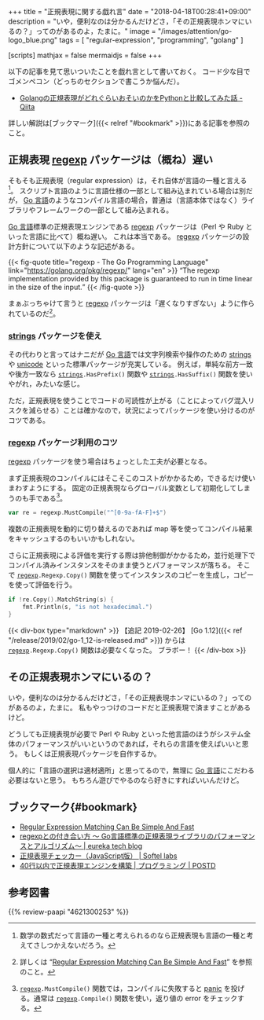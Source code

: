 +++
title = "正規表現に関する戯れ言"
date = "2018-04-18T00:28:41+09:00"
description = "いや，便利なのは分かるんだけどさ，「その正規表現ホンマにいるの？」ってのがあるのよ，たまに。"
image = "/images/attention/go-logo_blue.png"
tags = [ "regular-expression", "programming", "golang" ]

[scripts]
  mathjax = false
  mermaidjs = false
+++

以下の記事を見て思いついたことを戯れ言として書いておく。
コード少な目でゴメンペコン（どっちのセクションで書こうか悩んだ）。

- [Golangの正規表現がどれぐらいおそいのかをPythonと比較してみた話 - Qiita](https://qiita.com/tj8000rpm/items/b92d7617883639a3e714)

詳しい解説は[ブックマーク]({{< relref "#bookmark" >}})にある記事を参照のこと。

## 正規表現 [regexp] パッケージは（概ね）遅い

そもそも正規表現（regular expression）は，それ自体が言語の一種と言える[^lang1]。
スクリプト言語のように言語仕様の一部として組み込まれている場合は別だが， [Go 言語]のようなコンパイル言語の場合，普通は（言語本体ではなく）ライブラリやフレームワークの一部として組み込まれる。

[^lang1]: 数学の数式だって言語の一種と考えられるのなら正規表現も言語の一種と考えてさしつかえないだろう。

[Go 言語]標準の正規表現エンジンである [regexp] パッケージは（Perl や Ruby といった言語に比べて）概ね遅い。
これは本当である。
[regexp] パッケージの設計方針について以下のような記述がある。

{{< fig-quote title="regexp - The Go Programming Language" link="https://golang.org/pkg/regexp/" lang="en" >}}
<q>The regexp implementation provided by this package is guaranteed to run in time linear in the size of the input.</q>
{{< /fig-quote >}}

まぁぶっちゃけて言うと [regexp] パッケージは「遅くなりすぎない」ように作られているのだ[^re1]。

[^re1]: 詳しくは “[Regular Expression Matching Can Be Simple And Fast](https://swtch.com/~rsc/regexp/regexp1.html)” を参照のこと。

### [strings] パッケージを使え

その代わりと言ってはナニだが [Go 言語]では文字列検索や操作のための [strings] や [unicode] といった標準パッケージが充実している。
例えば，単純な前方一致や後方一致なら [`strings`]`.HasPrefix()` 関数や [`strings`]`.HasSuffix()` 関数を使いやがれ，みたいな感じ。

ただ，正規表現を使うことでコードの可読性が上がる（ことによってバグ混入リスクを減らせる）ことは確かなので，状況によってパッケージを使い分けるのがコツである。

### [regexp] パッケージ利用のコツ

[regexp] パッケージを使う場合はちょっとした工夫が必要となる。

まず正規表現のコンパイルにはそこそこのコストがかかるため，できるだけ使いまわすようにする。
固定の正規表現ならグローバル変数として初期化してしまうのも手である[^re2]。

[^re2]: [`regexp`]`.MustCompile()` 関数では，コンパイルに失敗すると [panic] を投げる。通常は [`regexp`]`.Compile()` 関数を使い，返り値の error をチェックする。

```go
var re = regexp.MustCompile("^[0-9a-fA-F]+$")
```

複数の正規表現を動的に切り替えるのであれば map 等を使ってコンパイル結果をキャッシュするのもいいかもしれない。

さらに正規表現による評価を実行する際は排他制御がかかるため，並行処理下でコンパイル済みインスタンスをそのまま使うとパフォーマンスが落ちる。
そこで [`regexp`]`.Regexp.Copy()` 関数を使ってインスタンスのコピーを生成し，コピーを使って評価を行う。

```go
if !re.Copy().MatchString(s) {
    fmt.Println(s, "is not hexadecimal.")
}
```

{{< div-box type="markdown" >}}
【追記 2019-02-26】 [Go 1.12]({{< ref "/release/2019/02/go-1_12-is-released.md" >}}) からは [`regexp`](https://golang.org/pkg/regexp/ "regexp - The Go Programming Language")`.Regexp.Copy()` 関数は必要なくなった。
ブラボー！
{{< /div-box >}}

## その正規表現ホンマにいるの？

いや，便利なのは分かるんだけどさ，「その正規表現ホンマにいるの？」ってのがあるのよ，たまに。
私もやっつけのコードだと正規表現で済ますことがあるけど。

どうしても正規表現が必要で Perl や Ruby といった他言語のほうがシステム全体のパフォーマンスがいいというのであれば，それらの言語を使えばいいと思う。
もしくは正規表現パッケージを自作するか。

個人的に「言語の選択は適材適所」と思ってるので，無理に [Go 言語]にこだわる必要はないと思う。
もちろん遊びでやるのなら好きにすればいいんだけど。

## ブックマーク{#bookmark}

- [Regular Expression Matching Can Be Simple And Fast](https://swtch.com/~rsc/regexp/regexp1.html)
- [regexpとの付き合い方 〜 Go言語標準の正規表現ライブラリのパフォーマンスとアルゴリズム〜 | eureka tech blog](https://developers.eure.jp/tech/golang-regexp/)
- [正規表現チェッカー（JavaScript版） | Softel labs](https://www.softel.co.jp/labs/tools/regex/)
- [40行以内で正規表現エンジンを構築 | プログラミング | POSTD](http://postd.cc/build-your-own-regex/)

[Go 言語]: https://golang.org/ "The Go Programming Language"
[panic]: http://blog.golang.org/defer-panic-and-recover "Defer, Panic, and Recover - The Go Blog"
[regexp]: https://golang.org/pkg/regexp/ "regexp - The Go Programming Language"
[`regexp`]: https://golang.org/pkg/regexp/ "regexp - The Go Programming Language"
[strings]: https://golang.org/pkg/strings/ "strings - The Go Programming Language"
[`strings`]: https://golang.org/pkg/strings/ "strings - The Go Programming Language"
[unicode]: https://golang.org/pkg/unicode/ "unicode - The Go Programming Language"

## 参考図書

{{% review-paapi "4621300253" %}} <!-- プログラミング言語Go -->
